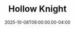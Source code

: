 ---
title: Hollow Knight
creator: Team Cherry
cart: gamecart
type: pc
date: 2025-10-08T09:00:00.00-04:00
score: 3
review: 
---